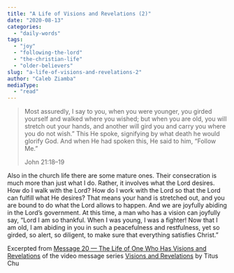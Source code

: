```yaml
---
title: "A Life of Visions and Revelations (2)"
date: "2020-08-13"
categories: 
  - "daily-words"
tags: 
  - "joy"
  - "following-the-lord"
  - "the-christian-life"
  - "older-believers"
slug: "a-life-of-visions-and-revelations-2"
author: "Caleb Ziamba"
mediaType: 
  - "read"
---
```


> Most assuredly, I say to you, when you were younger, you girded yourself and walked where you wished; but when you are old, you will stretch out your hands, and another will gird you and carry you where you do not wish.” This He spoke, signifying by what death he would glorify God. And when He had spoken this, He said to him, “Follow Me.”
> 
> John 21:18–19

Also in the church life there are some mature ones. Their consecration is much more than just what I do. Rather, it involves what the Lord desires. How do I walk with the Lord? How do I work with the Lord so that the Lord can fulfill what He desires? That means your hand is stretched out, and you are bound to do what the Lord allows to happen. And we are joyfully abiding in the Lord’s government. At this time, a man who has a vision can joyfully say, “Lord I am so thankful. When I was young, I was a fighter! Now that I am old, I am abiding in you in such a peacefulness and restfulness, yet so girded, so alert, so diligent, to make sure that everything satisfies Christ.”

Excerpted from [Message 20 — The Life of One Who Has Visions and Revelations](https://youtu.be/820vAtf5GSA) of the video message series [Visions and Revelations](http://english.thechurchincleveland.org/virtual-lords-day.html) by Titus Chu
